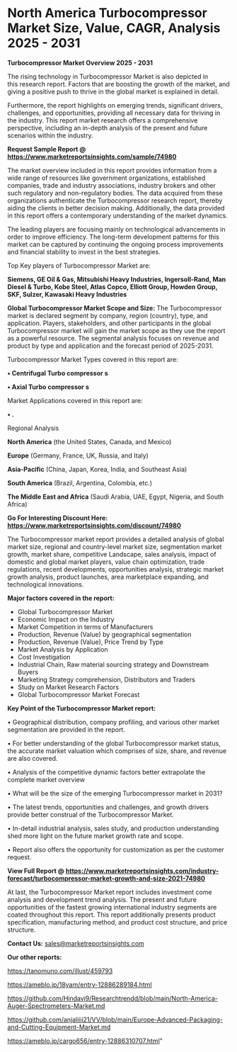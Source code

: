 # North America Turbocompressor Market Size, Value, CAGR, Analysis 2025 - 2031

<Strong> Turbocompressor Market Overview 2025 - 2031</strong>

The rising technology in Turbocompressor Market is also depicted in this research report. Factors that are boosting the growth of the market, and giving a positive push to thrive in the global market is explained in detail.

Furthermore, the report highlights on emerging trends, significant drivers, challenges, and opportunities, providing all necessary data for thriving in the industry. This report market research offers a comprehensive perspective, including an in-depth analysis of the present and future scenarios within the industry.

<strong>Request Sample Report @ <a href=https://www.marketreportsinsights.com/sample/74980>https://www.marketreportsinsights.com/sample/74980</a></strong>

The market overview included in this report provides information from a wide range of resources like government organizations, established companies, trade and industry associations, industry brokers and other such regulatory and non-regulatory bodies. The data acquired from these organizations authenticate the Turbocompressor research report, thereby aiding the clients in better decision making. Additionally, the data provided in this report offers a contemporary understanding of the market dynamics.

The leading players are focusing mainly on technological advancements in order to improve efficiency. The long-term development patterns for this market can be captured by continuing the ongoing process improvements and financial stability to invest in the best strategies.

Top Key players of Turbocompressor Market are:

<strong>Siemens, GE Oil & Gas, Mitsubishi Heavy Industries, Ingersoll-Rand, Man Diesel & Turbo, Kobe Steel, Atlas Copco, Elliott Group, Howden Group, SKF, Sulzer, Kawasaki Heavy Industries</strong>

<strong><b>Global Turbocompressor Market Scope and Size:</b></strong>
The Turbocompressor market is declared segment by company, region (country), type, and application. Players, stakeholders, and other participants in the global Turbocompressor market will gain the market scope as they use the report as a powerful resource. The segmental analysis focuses on revenue and product by type and application and the forecast period of 2025-2031.

Turbocompressor Market Types covered in this report are:

<strong>• Centrifugal Turbo compressor s

• Axial Turbo compressor s</strong>

Market Applications covered in this report are:

<strong>• .</strong> 

Regional Analysis

<strong>North America</strong> (the United States, Canada, and Mexico)

<strong>Europe</strong> (Germany, France, UK, Russia, and Italy)

<strong>Asia-Pacific</strong> (China, Japan, Korea, India, and Southeast Asia)

<strong>South America</strong> (Brazil, Argentina, Colombia, etc.)

<strong>The Middle East and Africa</strong> (Saudi Arabia, UAE, Egypt, Nigeria, and South Africa)

<strong>Go For Interesting Discount Here: <a href=https://www.marketreportsinsights.com/discount/74980>https://www.marketreportsinsights.com/discount/74980</a></strong>

The Turbocompressor market report provides a detailed analysis of global market size, regional and country-level market size, segmentation market growth, market share, competitive Landscape, sales analysis, impact of domestic and global market players, value chain optimization, trade regulations, recent developments, opportunities analysis, strategic market growth analysis, product launches, area marketplace expanding, and technological innovations.

<strong><b>Major factors covered in the report:</b></strong>
<ul>
  <li>Global Turbocompressor Market </li>
  <li>Economic Impact on the Industry</li>
  <li>Market Competition in terms of Manufacturers</li>
  <li>Production, Revenue (Value) by geographical segmentation</li>
  <li>Production, Revenue (Value), Price Trend by Type</li>
  <li>Market Analysis by Application</li>
  <li>Cost Investigation</li>
  <li>Industrial Chain, Raw material sourcing strategy and Downstream Buyers</li>
  <li>Marketing Strategy comprehension, Distributors and Traders</li>
  <li>Study on Market Research Factors</li>
  <li>Global Turbocompressor Market Forecast</li>
</ul>

<strong><b>Key Point of the Turbocompressor Market report:</b></strong>

• Geographical distribution, company profiling, and various other market segmentation are provided in the report.

• For better understanding of the global Turbocompressor market status, the accurate market valuation which comprises of size, share, and revenue are also covered.

• Analysis of the competitive dynamic factors better extrapolate the complete market overview

• What will be the size of the emerging Turbocompressor market in 2031?

• The latest trends, opportunities and challenges, and growth drivers provide better construal of the Turbocompressor Market.

• In-detail industrial analysis, sales study, and production understanding shed more light on the future market growth rate and scope.

• Report also offers the opportunity for customization as per the customer request.

<strong><b>View Full Report @ <a href=https://www.marketreportsinsights.com/industry-forecast/turbocompressor-market-growth-and-size-2021-74980>https://www.marketreportsinsights.com/industry-forecast/turbocompressor-market-growth-and-size-2021-74980</a></b></strong>


At last, the Turbocompressor Market report includes investment come analysis and development trend analysis. The present and future opportunities of the fastest growing international industry segments are coated throughout this report. This report additionally presents product specification, manufacturing method, and product cost structure, and price structure.

<strong>Contact Us:</strong>
sales@marketreportsinsights.com

<strong>Our other reports:</strong>

<a href=https://tanomuno.com/illust/459793>https://tanomuno.com/illust/459793</a>

<a href=https://ameblo.jp/18yam/entry-12886289184.html>https://ameblo.jp/18yam/entry-12886289184.html</a>

<a href=https://github.com/Hindavi9/Researchtrendd/blob/main/North-America-Auger-Spectrometers-Market.md>https://github.com/Hindavi9/Researchtrendd/blob/main/North-America-Auger-Spectrometers-Market.md</a>

<a href=https://github.com/anjaliiii21/VV/blob/main/Europe-Advanced-Packaging-and-Cutting-Equipment-Market.md>https://github.com/anjaliiii21/VV/blob/main/Europe-Advanced-Packaging-and-Cutting-Equipment-Market.md</a>

<a href=https://ameblo.jp/cargo656/entry-12886310707.html>https://ameblo.jp/cargo656/entry-12886310707.html</a>"
